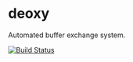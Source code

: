 # deoxy

Automated buffer exchange system.

[![Build Status](https://travis-ci.org/Aehmlo/deoxy.svg?branch=master)](https://travis-ci.org/Aehmlo/deoxy)